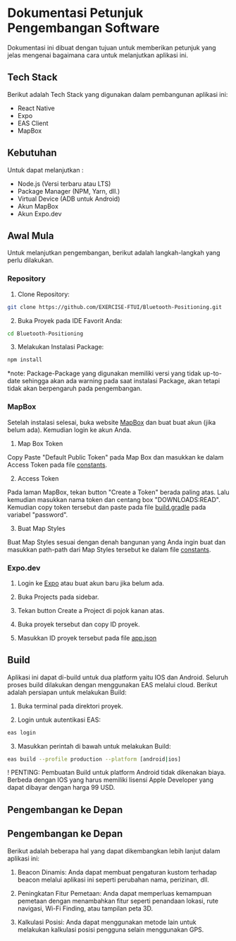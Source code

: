 # Dokumentasi Petunjuk Pengembangan Software

Dokumentasi ini dibuat dengan tujuan untuk memberikan petunjuk yang jelas mengenai bagaimana cara untuk melanjutkan aplikasi ini.

## Tech Stack

Berikut adalah Tech Stack yang digunakan dalam pembangunan aplikasi ini:

- React Native
- Expo
- EAS Client
- MapBox

## Kebutuhan

Untuk dapat melanjutkan :

- Node.js (Versi terbaru atau LTS)
- Package Manager (NPM, Yarn, dll.)
- Virtual Device (ADB untuk Android)
- Akun MapBox
- Akun Expo.dev

## Awal Mula

Untuk melanjutkan pengembangan, berikut adalah langkah-langkah yang perlu dilakukan.

### Repository

1. Clone Repository:

```bash
git clone https://github.com/EXERCISE-FTUI/Bluetooth-Positioning.git
```

2. Buka Proyek pada IDE Favorit Anda:

```bash
cd Bluetooth-Positioning
```

3. Melakukan Instalasi Package:

```bash
npm install
```

\*note: Package-Package yang digunakan memiliki versi yang tidak up-to-date sehingga akan ada warning pada saat instalasi Package, akan tetapi tidak akan berpengaruh pada pengembangan.

### MapBox

Setelah instalasi selesai, buka website [MapBox](https://account.mapbox.com/) dan buat buat akun (jika belum ada). Kemudian login ke akun Anda.

1. Map Box Token

Copy Paste "Default Public Token" pada Map Box dan masukkan ke dalam Access Token pada file [constants](/software/app/constants/).

2. Access Token

Pada laman MapBox, tekan button "Create a Token" berada paling atas. Lalu kemudian masukkan nama token dan centang box "DOWNLOADS:READ". Kemudian copy token tersebut dan paste pada file [build.gradle](/software/android/build.gradle) pada variabel "password".

3.  Buat Map Styles

Buat Map Styles sesuai dengan denah bangunan yang Anda ingin buat dan masukkan path-path dari Map Styles tersebut ke dalam file [constants](/software/app/constants/).

### Expo.dev

1. Login ke [Expo](https://expo.dev/accounts/) atau buat akun baru jika belum ada.

2. Buka Projects pada sidebar.

3. Tekan button Create a Project di pojok kanan atas.

4. Buka proyek tersebut dan copy ID proyek.

5. Masukkan ID proyek tersebut pada file [app.json](/software/app.json)

## Build

Aplikasi ini dapat di-build untuk dua platform yaitu IOS dan Android. Seluruh proses build dilakukan dengan menggunakan EAS melalui cloud. Berikut adalah persiapan untuk melakukan Build:

1. Buka terminal pada direktori proyek.

2. Login untuk autentikasi EAS:

```bash
eas login
```

3. Masukkan perintah di bawah untuk melakukan Build:

```bash
eas build --profile production --platform [android|ios]
```

! PENTING: Pembuatan Build untuk platform Android tidak dikenakan biaya. Berbeda dengan IOS yang harus memiliki lisensi Apple Developer yang dapat dibayar dengan harga 99 USD.

## Pengembangan ke Depan

## Pengembangan ke Depan

Berikut adalah beberapa hal yang dapat dikembangkan lebih lanjut dalam aplikasi ini:

1. Beacon Dinamis: Anda dapat membuat pengaturan kustom terhadap beacon melalui aplikasi ini seperti perubahan nama, perizinan, dll.

2. Peningkatan Fitur Pemetaan: Anda dapat memperluas kemampuan pemetaan dengan menambahkan fitur seperti penandaan lokasi, rute navigasi, Wi-Fi Finding, atau tampilan peta 3D.

3. Kalkulasi Posisi: Anda dapat menggunakan metode lain untuk melakukan kalkulasi posisi pengguna selain menggunakan GPS.
